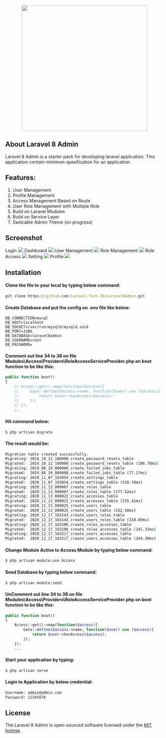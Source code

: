 <p align="center"><a href="https://laravel.com" target="_blank"><img src="https://raw.githubusercontent.com/Laravel-Tech-ID/Laravel8Admin/master/public/images/Laravel%208%20Admin.png" width="400"></a></p>

<p align="center">

</p>

## About Laravel 8 Admin
Laravel 8 Admin is a starter pack for developing laravel application. This application contain minimum spesification for an application.

## Features:
1. User Management
2. Profile Management
3. Access Management Based on Route
4. User Role Management with Multiple Role
5. Build on Laravel Modules
6. Build on Service Layer
7. Switcable Admin Theme (on progress)

## Screenshot
Login
<img src="https://raw.githubusercontent.com/Laravel-Tech-ID/Laravel8Admin/master/public/images/Login.png">
Dashboard
<img src="https://raw.githubusercontent.com/Laravel-Tech-ID/Laravel8Admin/master/public/images/Dashboard.png">
User Management
<img src="https://raw.githubusercontent.com/Laravel-Tech-ID/Laravel8Admin/master/public/images/User%20Management.png">
Role Management
<img src="https://raw.githubusercontent.com/Laravel-Tech-ID/Laravel8Admin/master/public/images/Role%20Management.png">
Role Access
<img src="https://raw.githubusercontent.com/Laravel-Tech-ID/Laravel8Admin/master/public/images/Role%20Access.png">
Setting
<img src="https://raw.githubusercontent.com/Laravel-Tech-ID/Laravel8Admin/master/public/images/Setting.png">
Profile
<img src="https://raw.githubusercontent.com/Laravel-Tech-ID/Laravel8Admin/master/public/images/Profile.png">


## Installation
#### Clone the file to your local by typing below command:
```cmd
git clone https://github.com/Laravel-Tech-ID/Laravel8Admin.git
```
#### Create Database and put the config on .env file like below:
```
DB_CONNECTION=mysql
DB_HOST=localhost
DB_SOCKET=/var/run/mysqld/mysqld.sock
DB_PORT=3306
DB_DATABASE=laravel8admin
DB_USERNAME=root
DB_PASSWORD=

```
#### Comment out line 34 to 38 on file Modules\Access\Providers\RoleAccessServiceProvider.php on boot function to be like this:
```php
public function boot()
{
    // Access::get()->map(function($access){
    //     Gate::define($access->name, function($user) use ($access){
    //         return $user->hasAccess($access);
    //     });
    // });
    ...
```
#### Hit command below:
```cmd
$ php artisan migrate
```
#### The result would be:
```cmd
Migration table created successfully.
Migrating: 2014_10_12_100000_create_password_resets_table
Migrated:  2014_10_12_100000_create_password_resets_table (106.78ms)
Migrating: 2019_08_19_000000_create_failed_jobs_table
Migrated:  2019_08_19_000000_create_failed_jobs_table (77.17ms)
Migrating: 2020_11_07_163854_create_settings_table
Migrated:  2020_11_07_163854_create_settings_table (528.78ms)
Migrating: 2020_11_13_000007_create_roles_table
Migrated:  2020_11_13_000007_create_roles_table (177.52ms)
Migrating: 2020_11_13_000022_create_accesses_table
Migrated:  2020_11_13_000022_create_accesses_table (215.41ms)
Migrating: 2020_11_13_000025_create_users_table
Migrated:  2020_11_13_000025_create_users_table (252.58ms)
Migrating: 2020_12_17_163143_create_users_roles_table
Migrated:  2020_12_17_163143_create_users_roles_table (310.89ms)
Migrating: 2020_12_17_163206_create_roles_accesses_table
Migrated:  2020_12_17_163206_create_roles_accesses_table (241.31ms)
Migrating: 2020_12_17_163217_create_users_accesses_table
Migrated:  2020_12_17_163217_create_users_accesses_table (244.30ms)
```
#### Change Module Active to Access Module by typing below command:
```cmd
$ php artisan module:use Access
```
#### Seed Database by typing below command:
```cmd
$ php artisan module:seed
```
#### UnComment out line 34 to 38 on file Modules\Access\Providers\RoleAccessServiceProvider.php on boot function to be like this:
```php
public function boot()
{
    Access::get()->map(function($access){
        Gate::define($access->name, function($user) use ($access){
            return $user->hasAccess($access);
        });
    });
    ...
```
#### Start your application by typing:
```cmd
$ php artisan serve
```
#### Login to Application by below credential:
```cmd
Username: admin@admin.com
Password: 12345678
```
## License

The Laravel 8 Admin is open-sourced software licensed under the [MIT license](https://opensource.org/licenses/MIT).
